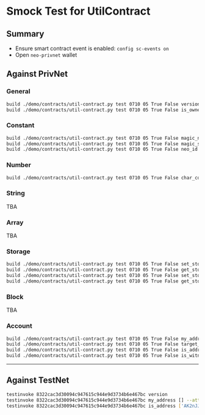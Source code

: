 # Smock Test for UtilContract

## Summary

* Ensure smart contract event is enabled: `config sc-events on`
* Open `neo-privnet` wallet

## Against PrivNet

### General

``` sh
build ./demo/contracts/util-contract.py test 0710 05 True False version
build ./demo/contracts/util-contract.py test 0710 05 True False is_owner
```

### Constant

``` sh
build ./demo/contracts/util-contract.py test 0710 05 True False magic_number
build ./demo/contracts/util-contract.py test 0710 05 True False magic_string
build ./demo/contracts/util-contract.py test 0710 05 True False neo_id
```

### Number


``` sh
build ./demo/contracts/util-contract.py test 0710 05 True False char_count ['AK2nJJpJr6o664CWJKi1QRXjqeic2zRp8y']
```

### String

TBA


### Array

TBA


### Storage

``` sh
build ./demo/contracts/util-contract.py test 0710 05 True False set_storage ['lorem','lorem_value']
build ./demo/contracts/util-contract.py test 0710 05 True False get_storage ['lorem']
build ./demo/contracts/util-contract.py test 0710 05 True False set_storage ['current_rate',14.5]
build ./demo/contracts/util-contract.py test 0710 05 True False get_storage ['current_rate']
```

### Block

TBA


### Account

``` sh
build ./demo/contracts/util-contract.py test 0710 05 True False my_address --attach-gas=0.001
build ./demo/contracts/util-contract.py test 0710 05 True False target_address --attach-gas=0.001
build ./demo/contracts/util-contract.py test 0710 05 True False is_address ['AK2nJJpJr6o664CWJKi1QRXjqeic2zRp8y'] --attach-gas=0.001
build ./demo/contracts/util-contract.py test 0710 05 True False is_witness_address ['AK2nJJpJr6o664CWJKi1QRXjqeic2zRp8y']
```

---

## Against TestNet

``` sh
testinvoke 8322cac3d30094c947615c944e9d3734b6e467bc version
testinvoke 8322cac3d30094c947615c944e9d3734b6e467bc my_address [] --attach-gas=0.001
testinvoke 8322cac3d30094c947615c944e9d3734b6e467bc is_address ['AK2nJJpJr6o664CWJKi1QRXjqeic2zRp8y'] --attach-gas=0.001
```
